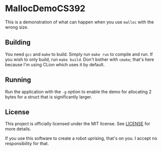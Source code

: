 # MallocDemoCS392

This is a demonstration of what can happen when you use `malloc` with the wrong size.

## Building

You need `gcc` and `make` to build. Simply run `make run` to compile and run. If you wish to only build, run `make build`.
Don't bother with `cmake`; that's here because I'm using CLion which uses it by default.

## Running

Run the application with the `-g` option to enable the demo for allocating 2 bytes for a
struct that is significantly larger.

## License

This project is officially licensed under the MIT license. See [LICENSE](LICENSE.txt) for more details.

If you use this software to create a robot uprising, that's on you. I accept no responsibility for that.
